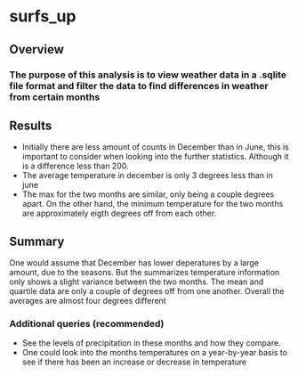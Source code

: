 # surfs_up

## Overview

### The purpose of this analysis is to view weather data in a .sqlite file format and filter the data to find differences in weather from certain months

## Results

- Initially there are less amount of counts in December than in June, this is important to consider when looking into the further statistics. Although it is a difference less than 200.
- The average temperature in december is only 3 degrees less than in june
- The max for the two months are similar, only being a couple degrees apart. On the other hand, the minimum temperature for the two months are approximately eigth degrees off from each other.

## Summary

One would assume that December has lower deperatures by a large amount, due to the seasons. But the summarizes temperature information only shows a slight variance between the two months. 
The mean and quartile data are only a couple of degrees off from one another. 
Overall the averages are almost four degrees different

### Additional queries (recommended)
- See the levels of precipitation in these months and how they compare.
- One could look into the months temperatures on a year-by-year basis to see if there has been an increase or decrease in temperature

